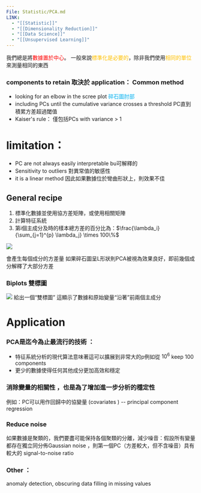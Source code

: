 ```yaml
---
File: Statistic/PCA.md
LINK:
  - "[[Statistic]]"
  - "[[Dimensionality Reduction]]"
  - "[[Data Science]]"
  - "[[Unsupervised Learning]]"
---
```


我們總是將<font color="#ff0000">數據置於中心</font>。 一般來說<font color="#ffc000">標準化是必要的</font>，除非我們使用<font color="#ffc000">相同的單位</font>來測量相同的東西


### components to retain 取決於 application： Common method
- looking for an elbow in the scree plot <font color="#00b0f0">碎石圖肘部</font>
- including PCs until the cumulative variance crosses a threshold PC直到積累方差超過閾值
- Kaiser's rule： 僅包括PCs with variance > 1 

# limitation：
- PC are not always easily interpretable bu可解釋的
- Sensitivity to outliers 對異常值的敏感性
- it is a linear method  因此如果數據位於彎曲形狀上，則效果不佳




## General recipe
1. 標準化數據並使用協方差矩陣，或使用相關矩陣
2. 計算特征系統
3. 第i個主成分及時的樣本總方差的百分比為：$\frac{\lambda_i}{\sum_{j=1}^{p} \lambda_j} \times 100\%$


![](PICTURE/PCA/7466dad7be3768c0cfbe80f144706781_MD5.jpeg)

會產生每個成分的方差量 如果碎石圖呈L形狀則PCA被視為效果良好，即前幾個成分解釋了大部分方差


### Biplots 雙標圖
![](PICTURE/PCA/77295b2479388c5d6eb07b5b4705b7d0_MD5.jpeg)
給出一個“雙標圖”
這顯示了數據和原始變量“沿著”前兩個主成分

# Application

### PCA是迄今為止最流行的技術 ：
- 特征系統分析的現代算法意味著這可以擴展到非常大的p例如從 $10^{6}$ keep 100 components
- 更少的數據使得任何其他成分更加高效和穩定

### 消除變量的相關性 ，也是為了增加進一步分析的穩定性
例如：PC可以用作回歸中的協變量 (covariates ) -- principal component regression

### Reduce noise
如果數據是聚類的，我們要盡可能保持各個聚類的分離，減少噪音：假設所有變量都存在獨立同分佈Gaussian noise ，則第一個PC（方差較大，但不含噪音）具有較大的 signal-to-noise ratio

### Other ： 
anomaly detection,
obscuring data
filling in missing values







































